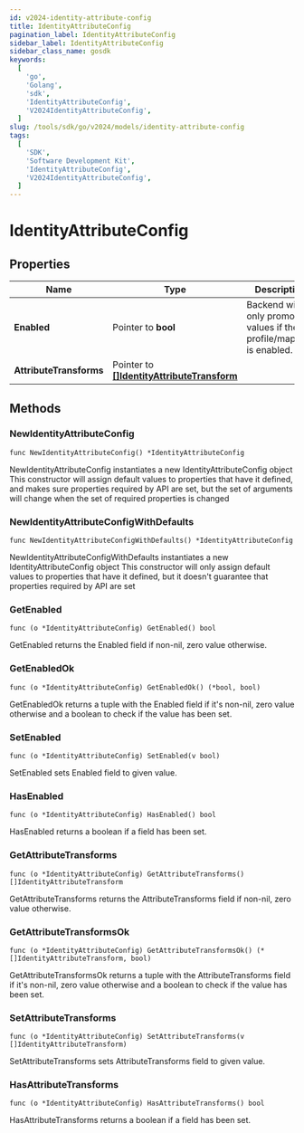 ```yaml
---
id: v2024-identity-attribute-config
title: IdentityAttributeConfig
pagination_label: IdentityAttributeConfig
sidebar_label: IdentityAttributeConfig
sidebar_class_name: gosdk
keywords:
  [
    'go',
    'Golang',
    'sdk',
    'IdentityAttributeConfig',
    'V2024IdentityAttributeConfig',
  ]
slug: /tools/sdk/go/v2024/models/identity-attribute-config
tags:
  [
    'SDK',
    'Software Development Kit',
    'IdentityAttributeConfig',
    'V2024IdentityAttributeConfig',
  ]
---
```


# IdentityAttributeConfig

## Properties

| Name | Type | Description | Notes |
| --- | --- | --- | --- |
| **Enabled** | Pointer to **bool** | Backend will only promote values if the profile/mapping is enabled. | [optional] [default to false] |
| **AttributeTransforms** | Pointer to [**[]IdentityAttributeTransform**](identity-attribute-transform) |  | [optional] |

## Methods

### NewIdentityAttributeConfig

`func NewIdentityAttributeConfig() *IdentityAttributeConfig`

NewIdentityAttributeConfig instantiates a new IdentityAttributeConfig object This constructor will assign default values to properties that have it defined, and makes sure properties required by API are set, but the set of arguments will change when the set of required properties is changed

### NewIdentityAttributeConfigWithDefaults

`func NewIdentityAttributeConfigWithDefaults() *IdentityAttributeConfig`

NewIdentityAttributeConfigWithDefaults instantiates a new IdentityAttributeConfig object This constructor will only assign default values to properties that have it defined, but it doesn't guarantee that properties required by API are set

### GetEnabled

`func (o *IdentityAttributeConfig) GetEnabled() bool`

GetEnabled returns the Enabled field if non-nil, zero value otherwise.

### GetEnabledOk

`func (o *IdentityAttributeConfig) GetEnabledOk() (*bool, bool)`

GetEnabledOk returns a tuple with the Enabled field if it's non-nil, zero value otherwise and a boolean to check if the value has been set.

### SetEnabled

`func (o *IdentityAttributeConfig) SetEnabled(v bool)`

SetEnabled sets Enabled field to given value.

### HasEnabled

`func (o *IdentityAttributeConfig) HasEnabled() bool`

HasEnabled returns a boolean if a field has been set.

### GetAttributeTransforms

`func (o *IdentityAttributeConfig) GetAttributeTransforms() []IdentityAttributeTransform`

GetAttributeTransforms returns the AttributeTransforms field if non-nil, zero value otherwise.

### GetAttributeTransformsOk

`func (o *IdentityAttributeConfig) GetAttributeTransformsOk() (*[]IdentityAttributeTransform, bool)`

GetAttributeTransformsOk returns a tuple with the AttributeTransforms field if it's non-nil, zero value otherwise and a boolean to check if the value has been set.

### SetAttributeTransforms

`func (o *IdentityAttributeConfig) SetAttributeTransforms(v []IdentityAttributeTransform)`

SetAttributeTransforms sets AttributeTransforms field to given value.

### HasAttributeTransforms

`func (o *IdentityAttributeConfig) HasAttributeTransforms() bool`

HasAttributeTransforms returns a boolean if a field has been set.
